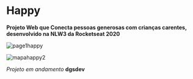 # Happy

**Projeto Web que Conecta pessoas generosas com crianças carentes, desenvolvido na NLW3 da Rocketseat 2020**

![page1happy](https://user-images.githubusercontent.com/65875860/96220480-2e6ae800-0f5f-11eb-99c2-dbce27b4fbb9.jpg)

![mapahappy2](https://user-images.githubusercontent.com/65875860/96220487-332f9c00-0f5f-11eb-8ef2-72da9a4ffd2c.jpg)

_Projeto em andamento_ **dgsdev**